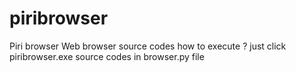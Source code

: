 # piribrowser
Piri browser Web browser source codes 
how to execute ?
just click piribrowser.exe 
source codes in browser.py file
